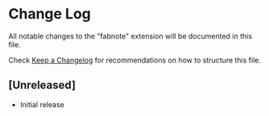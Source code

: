 # Change Log

All notable changes to the "fabnote" extension will be documented in this file.

Check [Keep a Changelog](http://keepachangelog.com/) for recommendations on how to structure this file.

## [Unreleased]

- Initial release